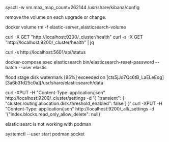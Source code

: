 sysctl -w vm.max_map_count=262144
/usr/share/kibana/config


remove the volume on each upgrade or change.


docker volume rm -f elastic-server_elasticsearch-volume

curl -X GET "http://localhost:9200/_cluster/health"
curl -s -X GET "http://localhost:9200/_cluster/health" | jq

curl -s http://localhost:5601/api/status

docker-compose exec elasticsearch bin/elasticsearch-reset-password --batch --user elastic


flood stage disk watermark [95%] exceeded on [cts5jJd7Qc6tB_LaELeEog][3a6b31d25c0a][/usr/share/elasticsearch/data

curl -XPUT -H "Content-Type: application/json" http://localhost:9200/_cluster/settings -d '{ "transient": { "cluster.routing.allocation.disk.threshold_enabled": false } }'
curl -XPUT -H "Content-Type: application/json" http://localhost:9200/_all/_settings -d '{"index.blocks.read_only_allow_delete": null}'


elastic searc is not working with podman


systemctl --user start podman.socket
